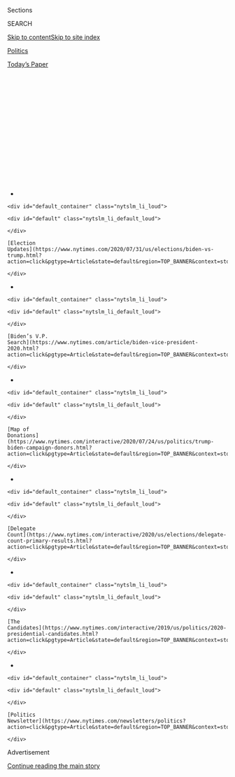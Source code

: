 <div id="app">

<div>

<div>

<div>

<div class="NYTAppHideMasthead css-1q2w90k e1suatyy0">

<div class="section css-ui9rw0 e1suatyy2">

<div class="css-eph4ug er09x8g0">

<div class="css-6n7j50">

</div>

<span class="css-1dv1kvn">Sections</span>

<div class="css-10488qs">

<span class="css-1dv1kvn">SEARCH</span>

</div>

[Skip to content](#site-content)[Skip to site
index](#site-index)

</div>

<div id="masthead-section-label" class="css-1wr3we4 eaxe0e00">

[Politics](https://www.nytimes.com/section/politics)

</div>

<div class="css-10698na e1huz5gh0">

</div>

</div>

<div id="masthead-bar-one" class="section hasLinks css-15hmgas e1csuq9d3">

<div class="css-uqyvli e1csuq9d0">

</div>

<div class="css-1uqjmks e1csuq9d1">

</div>

<div class="css-9e9ivx">

[](https://myaccount.nytimes.com/auth/login?response_type=cookie&client_id=vi)

</div>

<div class="css-1bvtpon e1csuq9d2">

[Today’s
Paper](https://www.nytimes.com/section/todayspaper)

</div>

</div>

</div>

</div>

<div data-aria-hidden="false">

<div id="site-content" data-role="main">

<div>

<div class="css-1aor85t" style="opacity:0.000000001;z-index:-1;visibility:hidden">

<div class="css-1hqnpie">

<div class="css-epjblv">

<span class="css-17xtcya">[Politics](/section/politics)</span><span class="css-x15j1o">|</span><span class="css-fwqvlz">Trump
Acquitted of Two Impeachment Charges in Near Party-Line
Vote</span>

</div>

<div class="css-k008qs">

<div class="css-1iwv8en">

<span class="css-18z7m18"></span>

<div>

</div>

</div>

<span class="css-1n6z4y">https://nyti.ms/382Saxs</span>

<div class="css-1705lsu">

<div class="css-4xjgmj">

<div class="css-4skfbu" data-role="toolbar" data-aria-label="Social Media Share buttons, Save button, and Comments Panel with current comment count" data-testid="share-tools">

  - 
  - 
  - 
  - 
    
    <div class="css-6n7j50">
    
    </div>

  - 
  - 

</div>

</div>

</div>

</div>

</div>

</div>

<div id="NYT_TOP_BANNER_REGION" class="css-13pd83m">

<div>

<div id="styln-elections-notifications-menu" class="section interactive-content interactive-size-medium css-1edisqu">

<div class="css-17ih8de interactive-body">

<div class="nytslm_innerContainer" data-aria-live="polite">

<div class="nytslm_title">

</div>

  - 
    
    <div id="default_container" class="nytslm_li_loud">
    
    <div id="default" class="nytslm_li_default_loud">
    
    </div>
    
    [Election
    Updates](https://www.nytimes.com/2020/07/31/us/elections/biden-vs-trump.html?action=click&pgtype=Article&state=default&region=TOP_BANNER&context=storylines_menu)
    
    </div>

  - 
    
    <div id="default_container" class="nytslm_li_loud">
    
    <div id="default" class="nytslm_li_default_loud">
    
    </div>
    
    [Biden’s V.P.
    Search](https://www.nytimes.com/article/biden-vice-president-2020.html?action=click&pgtype=Article&state=default&region=TOP_BANNER&context=storylines_menu)
    
    </div>

  - 
    
    <div id="default_container" class="nytslm_li_loud">
    
    <div id="default" class="nytslm_li_default_loud">
    
    </div>
    
    [Map of
    Donations](https://www.nytimes.com/interactive/2020/07/24/us/politics/trump-biden-campaign-donors.html?action=click&pgtype=Article&state=default&region=TOP_BANNER&context=storylines_menu)
    
    </div>

  - 
    
    <div id="default_container" class="nytslm_li_loud">
    
    <div id="default" class="nytslm_li_default_loud">
    
    </div>
    
    [Delegate
    Count](https://www.nytimes.com/interactive/2020/us/elections/delegate-count-primary-results.html?action=click&pgtype=Article&state=default&region=TOP_BANNER&context=storylines_menu)
    
    </div>

  - 
    
    <div id="default_container" class="nytslm_li_loud">
    
    <div id="default" class="nytslm_li_default_loud">
    
    </div>
    
    [The
    Candidates](https://www.nytimes.com/interactive/2019/us/politics/2020-presidential-candidates.html?action=click&pgtype=Article&state=default&region=TOP_BANNER&context=storylines_menu)
    
    </div>

  - 
    
    <div id="default_container" class="nytslm_li_loud">
    
    <div id="default" class="nytslm_li_default_loud">
    
    </div>
    
    [Politics
    Newsletter](https://www.nytimes.com/newsletters/politics?action=click&pgtype=Article&state=default&region=TOP_BANNER&context=storylines_menu)
    
    </div>

</div>

</div>

</div>

</div>

</div>

<div id="top-wrapper" class="css-1sy8kpn">

<div id="top-slug" class="css-l9onyx">

Advertisement

</div>

[Continue reading the main
story](#after-top)

<div class="ad top-wrapper" style="text-align:center;height:100%;display:block;min-height:250px">

<div id="top" class="place-ad" data-position="top" data-size-key="top">

</div>

</div>

<div id="after-top">

</div>

</div>

<div>

<div id="sponsor-wrapper" class="css-1hyfx7x">

<div id="sponsor-slug" class="css-19vbshk">

Supported by

</div>

[Continue reading the main
story](#after-sponsor)

<div id="sponsor" class="ad sponsor-wrapper" style="text-align:center;height:100%;display:block">

</div>

<div id="after-sponsor">

</div>

</div>

<div class="css-186x18t">

</div>

<div class="css-1vkm6nb ehdk2mb0">

# Trump Acquitted of Two Impeachment Charges in Near Party-Line Vote

</div>

As Republicans rallied behind President Trump, Senator Mitt Romney of
Utah, the party’s 2012 presidential nominee, joined Democrats in voting
to convict, the only senator to cross party lines.

<div class="css-79elbk" data-testid="photoviewer-wrapper">

<div class="css-z3e15g" data-testid="photoviewer-wrapper-hidden">

</div>

<div class="css-1a48zt4 ehw59r15" data-testid="photoviewer-children">

![<span class="css-16f3y1r e13ogyst0" data-aria-hidden="true">President
Trump was acquitted of two impeachment charges on
Wednesday.</span><span class="css-cnj6d5 e1z0qqy90" itemprop="copyrightHolder"><span class="css-1ly73wi e1tej78p0">Credit...</span><span><span>Doug
Mills/The New York
Times</span></span></span>](https://static01.nyt.com/images/2020/02/05/us/politics/05dc-impeach1-sub/05dc-impeach1-sub-articleLarge-v2.jpg?quality=75&auto=webp&disable=upscale)

</div>

</div>

<div class="css-18e8msd">

<div class="css-vp77d3 epjyd6m0">

<div class="css-hus3qt ey68jwv0" data-aria-hidden="true">

[![Nicholas
Fandos](https://static01.nyt.com/images/2018/11/06/multimedia/author-nicholas-fandos/author-nicholas-fandos-thumbLarge-v2.png
"Nicholas Fandos")](https://www.nytimes.com/by/nicholas-fandos)

</div>

<div class="css-1baulvz">

By [<span class="css-1baulvz last-byline" itemprop="name">Nicholas
Fandos</span>](https://www.nytimes.com/by/nicholas-fandos)

</div>

</div>

  - 
    
    <div class="css-ld3wwf e16638kd2">
    
    Feb. 5,
    2020
    
    </div>

  - 
    
    <div class="css-4xjgmj">
    
    <div class="css-d8bdto" data-role="toolbar" data-aria-label="Social Media Share buttons, Save button, and Comments Panel with current comment count" data-testid="share-tools">
    
      - 
      - 
      - 
      - 
        
        <div class="css-6n7j50">
        
        </div>
    
      - 
      - 
    
    </div>
    
    </div>

</div>

</div>

<div class="section meteredContent css-1r7ky0e" name="articleBody" itemprop="articleBody">

<div class="css-1fanzo5 StoryBodyCompanionColumn">

<div class="css-53u6y8">

WASHINGTON — After five months of hearings, investigations and
revelations about President Trump’s dealings with Ukraine, a divided
United States Senate acquitted him on Wednesday of charges that he
abused his power and obstructed Congress to aid his own re-election,
bringing an acrimonious impeachment trial to its expected end.

In a pair of votes whose outcome was never in doubt, the Senate fell
well short of the two-thirds margin that would have been needed to
remove the 45th president. The verdicts came down — after three weeks of
debate — almost entirely along party lines, with every Democrat voting
“guilty” on both charges and Republicans uniformly voting “not guilty”
on the obstruction of Congress charge.

Only one Republican, [Senator Mitt
Romney](https://www.nytimes.com/2020/02/06/podcasts/the-daily/mitt-romney.html)
of Utah, broke with his party to judge Mr. Trump guilty of abuse of
power.

It was the third impeachment trial of a president and the third
acquittal in American history, and it ended the way it began: with
Republicans and Democrats at odds. They disagreed over Mr. Trump’s
conduct and his fitness for office, even as some members of his own
party conceded the basic allegations that undergirded the charges, that
he sought to pressure Ukraine to smear his political rivals.

</div>

</div>

<div class="css-1fanzo5 StoryBodyCompanionColumn">

<div class="css-53u6y8">

But in a sign of the widening partisan divide testing the country and
its institutions, the verdict did not promise finality, which members of
both parties conceded would come only after the November election.

The president himself did not directly address his acquittal, but
shortly afterward, [he announced on
Twitter](https://twitter.com/realDonaldTrump/status/1225179058000089090)
that he would make a public statement on Thursday at the White House
about what he called “our Country’s VICTORY on the Impeachment Hoax.” He
then [tweeted an attack
ad](https://twitter.com/realDonaldTrump/status/1225203837226700800)
against Mr. Romney that called the senator a “Democrat secret
asset.”

</div>

</div>

<div class="css-1sngw6j">

[](https://www.nytimes.com/interactive/2020/02/05/us/politics/impeachment-vote-results.html)

<div class="css-1eoytci">

![](https://static01.nyt.com/images/2020/02/05/us/politics/impeachment-vote-results-promo-final/impeachment-vote-results-promo-final-articleLarge.png)

</div>

<div class="css-1rha1bf">

## Trump Impeachment Results: How Democrats and Republicans Voted

See how each senator will vote on whether to convict and remove
President Trump from office.

</div>

</div>

<div class="css-1fanzo5 StoryBodyCompanionColumn">

<div class="css-53u6y8">

At the Capitol earlier in the day, Chief Justice John G. Roberts Jr.,
who presided over the trial, put the question to senators shortly after
4 p.m.: “Senators how say you? Is the respondent, Donald John Trump,
president of the United States guilty or not guilty?”

Seated at their [mahogany
desks](https://www.nytimes.com/2020/01/17/us/politics/senate-impeachment-trial-furniture.html),
senators stood one by one to answer “guilty” or “not guilty” to each of
the two articles of impeachment.

</div>

</div>

<div class="css-1fanzo5 StoryBodyCompanionColumn">

<div class="css-53u6y8">

“It is, therefore, ordered and adjudged that the said Donald John Trump
be, and he is hereby, acquitted of the charges in said articles,”
declared Chief Justice Roberts after the second article was
defeated.

<div id="NYT_MAIN_CONTENT_1_REGION" class="css-9tf9ac">

<div>

<div id="styln-nfldraft-updates-block" class="section interactive-content interactive-size-medium css-1ftcdic">

<div class="css-17ih8de interactive-body">

<div id="styln-briefing-block" data-asset-id="">

<div class="briefing-block-header-section">

# [Latest Updates: 2020 Election](https://www.nytimes.com/2020/07/31/us/elections/biden-vs-trump.html?action=click&pgtype=Article&state=default&region=MAIN_CONTENT_1&context=storylines_live_updates)

<div class="briefing-block-ts">

Updated 2020-08-01T01:26:45.732Z

</div>

</div>

  - [Kamala Harris, a top vice-presidential contender, confronts double
    standards.](https://www.nytimes.com/2020/07/31/us/elections/biden-vs-trump.html?action=click&pgtype=Article&state=default&region=MAIN_CONTENT_1&context=storylines_live_updates#link-29fdff45)
  - [Karen Bass and Susan Rice are rising on Biden’s vice-presidential
    shortlist.](https://www.nytimes.com/2020/07/31/us/elections/biden-vs-trump.html?action=click&pgtype=Article&state=default&region=MAIN_CONTENT_1&context=storylines_live_updates#link-13ec3d9c)
  - [Trump says Russian bounties to kill U.S. troops ‘never took
    place.’](https://www.nytimes.com/2020/07/31/us/elections/biden-vs-trump.html?action=click&pgtype=Article&state=default&region=MAIN_CONTENT_1&context=storylines_live_updates#link-49e9a016)

<div class="briefing-block-footer">

<div class="briefing-block-footer-meta">

[See more
updates](https://www.nytimes.com/2020/07/31/us/elections/biden-vs-trump.html?action=click&pgtype=Article&state=default&region=MAIN_CONTENT_1&context=storylines_live_updates)

</div>

</div>

</div>

</div>

</div>

</div>

</div>

Democratic leaders immediately insisted the result was illegitimate, the
product of a self-interested cover-up by Republicans, and promised to
continue their investigations of Mr. Trump.

“The verdict of this kangaroo court will be meaningless,” Senator Chuck
Schumer of New York, the Democratic leader, said moments before the
vote. “By refusing the facts — by refusing witnesses and documents — the
Republican majority has placed a giant asterisk, the asterisk of a sham
trial, next to the acquittal of President Trump, written in permanent
ink.”

</div>

</div>

<div class="audioFigureHeading">

<div class="css-1et479a">

![](https://static01.nyt.com/images/2017/01/29/podcasts/the-daily-album-art/the-daily-album-art-articleInline-v2.jpg?quality=75&auto=webp&disable=upscale)

</div>

### Listen to ‘The Daily’: Mitt Romney’s Lonely Vote

<span class="css-59o34k">We spoke with the only senator in history who
has voted to convict a president of his own party about the thinking
behind his decision.</span>

</div>

<div class="css-qe9gm7">

<div>

<div class="css-1g7y0i5 e1drnplw0">

<div class="css-1ceswkc e1drnplw1">

</div>

<div class="css-f2fzwx e1drnplw2">

<div data-aria-labelledby="modal-title" data-role="region">

<div id="modal-title" class="css-mln36k">

transcript

</div>

<div class="css-pbq7ev">

</div>

<span>Back to The
Daily</span>

<div class="css-f6lhej">

<div class="css-1ialerq">

<div class="css-1701swk">

bars

</div>

<div>

<div class="css-1t7yl1y">

0:00/31:11

</div>

<div class="css-og85jy">

\-31:11

</div>

</div>

</div>

</div>

<div class="css-15fbio0">

<div class="css-1p4nyns">

transcript

## Listen to ‘The Daily’: Mitt Romney’s Lonely Vote

### Hosted by Michael Barbaro, produced by Rachel Quester, Eric Krupke, Neena Pathak and Jonathan Wolfe, and edited by M.J. Davis Lin and Lisa Tobin

#### We spoke with the only senator in history who has voted to convict a president of his own party about the thinking behind his decision.

</div>

  - michael barbaro  
    From The New York Times, I’m Michael Barbaro. This is “The Daily.”
    
    Today: President Donald Trump is acquitted of both articles of
    impeachment. Just one senator crossed party lines to vote to convict
    him. A conversation with Mitt Romney about that decision.
    
    It’s Thursday, February 6.
    
    Mark Leibovich, tell me about these conversations that you’ve been
    having with Senator Mitt Romney.

  - mark leibovich  
    Well, Mitt Romney has always fascinated me as kind of a wild card in
    his political life as a moderate governor of Massachusetts, as a,
    quote, “severely conservative” presidential candidate in 2012. Then,
    as a critic of Donald Trump when Donald Trump took over the party.
    Then, as a potential Donald Trump cabinet member when he talked to
    him about being secretary of state in 2016. Then, as a Senate
    candidate, someone who I wouldn’t say embraced Donald Trump, but
    someone who certainly didn’t push him away. And then as a senator,
    someone who has been fairly unshy at times about defying Donald
    Trump, being critical of him.

  - michael barbaro  
    Right. Somebody who is seen as ideologically malleable. Someone
    who’s seen as inconsistent.

  - mark leibovich  
    Correct. And in this impeachment proceeding, he has been the
    ultimate wild card. No one knew what he was going to do really.
    People had ideas back and forth. But you never know what you’re
    going to get with Mitt Romney. So I had been asking his office — and
    I’m certainly not the only reporter who had been asking — whether I
    could hang around with him a little bit, whether I could actually go
    through this process with him. Which I figured was a bit of a long
    shot because he’s been in such demand. And to my surprise last week,
    right as we were leading up to the big vote on witnesses, Mitt
    Romney agreed to sit down with me.

  - michael barbaro  
    Wow.

  - mark leibovich  
    Thank you again. \[INAUDIBLE\]

mark leibovich

We went up to his hideaway office, which was like a kind of —

michael barbaro

Hideaway office?

mark leibovich

It’s like a remote office. Every senator gets one.

  - mark leibovich  
    I mean, here’s the question. Have you every taken a nap in here?

  - mitt romney  
    I have not.

mark leibovich

And Mitt Romney’s was filled with M\&M’s.

  - mark leibovich  
    Oh my god, peanut M\&M’s.

mark leibovich

This was like a little break in the proceedings. So we didn’t have a lot
of time.

  - mark leibovich  
    I feel your body language. So I’m going to be real quick here.

mark leibovich

And I was amazed at how open he was about the kinds of things he was
thinking about.

  - mark leibovich  
    Hello.

  - mitt romney  
    Hi.

  - mark leibovich  
    It’s good to see you.

  - mitt romney  
    Good to see you.

  - mark leibovich  
    So just sitting there, you’ve sat there, now, what, a week and a
    half?

  - mitt romney  
    No, it’s been a couple of months. \[LAUGHS\]

  - mark leibovich  
    Well, I know it feels like a a couple of months.

  - mitt romney  
    Yes, probably. What did we say, nine days? Is that it?

  - aide  
    Yeah.

  - mark leibovich  
    Does the experience of sitting in the chamber, listening to this day
    in and day out, intensify the burden at all? Does it make it seem
    weightier? Does it make it seem less weighty? What’s it been like
    for you?

  - mitt romney  
    I think it was most weighty having the chief justice come in the
    first time. And I think there was a sense of how important this is
    and how historic it is. We have to do what we feel is right in the
    case. But I think we also have to think more broadly as to what are
    the implications nationally and what are the implications for the
    institution of the Senate.

  - mark leibovich  
    What about the presidency?

  - mitt romney  
    And the presidency, both. I mean, that’s —

  - mark leibovich  
    I mean, put aside impeachment. What about just the nature of right
    and wrong? Like what a chief executive of this country should do. I
    mean, isn’t that on trial to some degree?

  - mitt romney  
    Well, I think if there were a president that really was going to be
    removed under the crime or misdemeanor standard, he or she would
    have done something wrong. By definition that would —

  - \[interposing voices\]

  - mark leibovich  
    Yes, one would hope.

  - mitt romney  
    But by and large, most matters of right and wrong associated with
    the president are going to be determined by the electorate in the
    upcoming election. Impeachment is not to judge right and wrong
    alone. It is to judge right and wrong in the context of, has there
    been a high crime and misdemeanor?

mark leibovich

And one of the last things he brought up to me was a sense of obligation
he felt to the United States Constitution.

  - mitt romney  
    This is — it’s a constitutional issue. I feel a sense of deep
    responsibility to abide by the Constitution and to determine absent
    that pulls from the right and pulls from the left. What is the right
    thing to do? What does the Constitution demand?

mark leibovich

So it was very clear that this was weighing on him.

  - \[chatter\]

mark leibovich

And I got sort of ushered out of his office. And he had to go back to
the floor to continue the trial.

  - mark leibovich  
    O.K., wait. Do we go this way or this way?

  - mitt romney  
    I’ll show you.

  - speaker  
    We’ll go —

mark leibovich

We’re walking out. He goes back to the floor. I took a right turn in a
hallway. And there was Amy Klobuchar, who was back in Washington for
about 36 hours to do her impeachment stuff, taking a break from her
presidential campaign. And I said, Senator, can I ask you a few
questions about Mitt Romney?

  - mark leibovich  
    Mitt Romney — have you thought of this role here just as kind of a
    fellow center — not centrist, but someone who is a bit of a wild
    card in all this?

  - amy klobuchar  
    Um, uh, uh —

mark leibovich

And the name Mitt Romney sort of stopped her in her tracks a little bit.

  - amy klobuchar  
    Hold on. I’m sorry. Yes, that’s a good question. So I hope he plays
    that leadership role that I think John McCain would have played if
    he was here. I thought like every hour about if Senator McCain was
    here.

mark leibovich

And she used this as a prompt to talk about John McCain. The very
important role that John McCain, the maverick, played in the United
States Senate, as someone who could recruit other potentially dissident
Republicans to his side and create a counterforce within the prevailing
force that is the Republican Party in the Senate.

michael barbaro

So she’s raising the specter that Mitt Romney could be a John McCain in
this moment, i.e., could buck the party and perhaps even take other
Republicans with him in siding with Democrats in impeachment.

mark leibovich

Correct. She saw him as someone who was genuinely agonizing, someone who
could be a leader and someone that no one really had a grip on at this
point.

  - mark leibovich  
    Has he demonstrated at all that he could have that like capability
    to actually play a McCain-like —

  - amy klobuchar  
    Well, at least he’s been willing to tell the truth here about the
    need to have the witness, which I’ve appreciated. This is his moment
    to shine and hopefully he can bring some people with him.

  - mark leibovich  
    Thank you.

mark leibovich

So after my conversation with Amy Klobuchar, I left the Hill. I said to
Romney’s office, I said, I’d love to keep in touch with him. We did not
talk about his ultimate decision. He didn’t want to talk about it yet.
He made that pretty clear. But also, I wanted to get a window into his
decision-making process. And we had about five days until this was all
going to come to a head. So to my surprise and delight, they said, come
on back on Wednesday morning.

michael barbaro

Wow, the day of —

mark leibovich

The day of the decision. The day of the final vote.

  - mark leibovich  
    Senator —

  - mitt romney  
    Long time no see.

  - mark leibovich  
    I know.

michael barbaro

O.K. So on Wednesday morning, what happens? What do you do?

mark leibovich

Wednesday morning, 10:30. I went into Mitt Romney’s office.

  - mark leibovich  
    Let’s do this. We have a table, table there.

  - mitt romney  
    We have a table there.

mark leibovich

I felt myself getting quite nervous, which is interesting because I
almost — you always sort of know what you’re going to get in an
interview. I just didn’t know how this was going to go. This was a real
jump ball. I mean —

michael barbaro

You called it a wild card.

mark leibovich

It was a wild card. You could call it whatever you want. But I just
didn’t know how this was going to go. He looked exactly like he always
looks, which is fresh as a daisy. He hadn’t been sleeping. But you
couldn’t tell. He looked ready to go. He didn’t look like he was in a
mood for any kind of small talk. I wasn’t either.

  - mark leibovich  
    Anyway, so anyone care about what you have to say today?

  - mitt romney  
    Probably.

  - mark leibovich  
    Probably. All right, let’s get right to it. Do you have — do you
    know how you’re going to vote?

  - mitt romney  
    Yeah, yeah, I’m going to vote yes on the first article. No on the
    second.

mark leibovich

He said that he would vote yes to convict the president on charges of
abuse of power. And he would vote no on the second impeachment article,
which is obstruction of Congress.

  - mitt romney  
    There’s no question the president fought providing documents and
    witnesses. But he did so through the use of the law. And the House,
    in my view, should have gone to the courts to get that resolved. By
    not going to the courts, they —

  - mark leibovich  
    They forfeited.

  - mitt romney  
    — I don’t know how they make the case.

mark leibovich

And as soon as he started talking, I could see the emotion in his face.
I could hear him, not choke up, but certainly there was a strain in his
voice that I had not heard before.

  - mitt romney  
    On the first article, I think the case was made. And I believe that
    attempting to corrupt an election to maintain power is about as an
    egregious an assault on the Constitution as can be made. And for
    that reason, it is a high crime and misdemeanor. And I have no
    choice under the oath I took but to express that conclusion.

mark leibovich

He said, basically, I think he’d gone back and forth.

  - mitt romney  
    There’s an old Protestant hymn that we sing in our church called “Do
    what is right, let the consequence follow.” I’m sure I’m doing the
    right thing. I don’t know that I can weigh the consequence at this
    stage. But it’s going to be substantial.

  - mark leibovich  
    Yeah I mean, this is interesting. Wow, I mean —

  - mitt romney  
    But you know I’m a very religious person. And when you swear an oath
    before God to apply impartial justice, that’s what I believe I have
    to do. And by the way, I believe other senators do the same thing.
    I’m not the only one voting my conscience. But not voting my
    conscience, in order for me to have a better political and personal
    benefit, would subject my own conscience to its censure. So I just —
    I don’t have a choice there. This for me is fundamental to my oath
    to God and fundamental to how our country must work, which is that
    people have to be seen as honest in fulfilling that oath that they
    take.

  - mark leibovich  
    When did you make this decision?

  - mitt romney  
    I tried to keep from forming a final decision as I listened to both
    sides —

  - mark leibovich  
    As a juror.

  - mitt romney  
    — and I went all the way — as a juror. And as I was going, of
    course, sometimes I’d be swayed one way. Sometimes I’d be swayed the
    other. I reached my conclusion really after the last day of
    questions and answers.

  - mark leibovich  
    So that would have been Friday — or Thursday?

  - mitt romney  
    Yeah, Thursday. But I can tell you that throughout this entire
    period, there’s not been a morning I’ve gotten up after 4 a.m. Just
    obviously thinking about how important this, with the consequences.
    But then also analyzing, going back and looking at the testimony,
    reading the briefs of the two sides, going back through Federalist
    Papers. And then applying logic to it.

  - mark leibovich  
    What was it like for you to sit in — or stand, in some cases —
    through what was a very tribal gathering last night at the State of
    the Union. And I was watching you quite a bit because I was up in
    the gallery.
    
    It was quite a speech. And you knew what you — the current you were
    going to be swimming up against in 24 hours. What was that like?

  - mitt romney  
    I think people have a very hard time understanding how you just
    don’t vote with the team, and how you can make a decision of this
    significance, unless you’re just doing it with the team. And it’s
    like, well, then think back to a jury you may have been on. And ask
    did you just go with whether it was a male or a female, or a black
    or a white or Hispanic, or non-Hispanic? Or did you try and apply a
    partial justice? Did you take your oath seriously? And you take your
    oath seriously. I agree with most of the things the president has
    done. The policies he put in with regards to the economy are very
    close to the policies I campaigned on four years before. I agree
    with those things. The fact the economy is doing as well as it is in
    part because of those policies. So he’s going to take a bow for
    those policies, I — I’m with him. So I’m with the pre — and by the
    way, I think he’s going to get re-elected. I think if Bernie or
    Elizabeth is the nominee on the Democratic side, he’ll get elected
    in a landslide. I will still vote for the policies I agree with.
    I’ll stand and applaud when he says things that are right. But
    then he did one thing we know of that was a very seriously wrong
    thing. And not to call it grievously wrong would be to violate my
    oath, violate my conscience, subject me to the censure of history.

  - mark leibovich  
    What kind of consequences do you think you’ll endure for this?

  - mitt romney  
    Unimaginable. I don’t know what they’ll be. There’s some I know. I
    know there will be consequence. And I just have to recognize that.
    And do what you think is right. And —

mark leibovich

What was interesting to me — and this is one of those things that
doesn’t pick up so much on tape — but you see his facial expressions.
I mean, Mitt Romney is a very smooth character in his own ways. His face
got red. He had a bit of dread in his eyes. It was as if he knew that a
chandelier was about to drop on his head.

michael barbaro

Wow.

  - mitt romney  
    The reason I wanted witnesses — and that was the area that there was
    a greatest discussion within our caucus, was we don’t get witnesses.
    The reason I wanted to hear from John Bolton is that I hoped beyond
    measure that he would say something that would provide reasonable
    doubt so I wouldn’t have to vote to convict.

  - mark leibovich  
    So you were looking for reasons not to vote for —

  - mitt romney  
    Look, my personal and political and team affiliation made me very
    much not want to have to convict. I mean, I want to be with my
    colleagues in the Senate. I don’t want to be the skunk at the garden
    party. I don’t want to have the disdain of Republicans across the
    country. I was at the grocery store this weekend, and a guy went by
    me and said “traitor.”

  - mark leibovich  
    Where was this? In Utah?

  - mitt romney  
    No, it was in Florida. I was down at one of Ann’s competitions.
    Another person yelled from their cars as I was taking my groceries
    out of the car. Yelled from his car, “Stick with the team\!” And so
    I recognized this is going to be a whole different level. But —

michael barbaro

Why do you think Mitt Romney did this interview with you? I mean, he
could have decided to show up and vote to convict the president. Why sit
down with The New York Times and talk about all the agony and explain
himself?

mark leibovich

Well, I mean, one thing I’ve always been interested in with Mitt Romney
is that he has always been, not in a self-absorbed way, but he’s always
been very aware of his own political narrative. He has been aware of how
he was viewed, maybe as a political opportunist. Him maybe doing things
out of expediency rather than principle. And I think ultimately, one of
the things that this Senate chapter has done for him and his career is
it has enabled him to maybe rewrite the ending. Maybe recast himself as
someone who did feel as if he was doing the right thing at the expense
of whatever the expedient decision at the moment would have been.

  - mark leibovich  
    — any number of issues. Does any of that weigh on you? You’re in
    your 70s now. This is probably your last job. Maybe this is an
    important enough issue that I could really take a stand, and I mean,
    and just do the right thing. I mean, does this — do you ever think
    about these decisions in light of other decisions you have made when
    you had more politically to lose?

  - mitt romney  
    I haven’t given the full analysis to my whole political history. But
    I will with time, particularly I’m sure in retirement.
    
    My guess is that I was influenced in some cases by political
    benefit. And I regret that. And probably not to the extent to which
    my opponents tried to characterize it. But looking back, there’s an
    item or two where I said I wish I had said that differently or taken
    a different position rather. I don’t mean to make it just seem like
    just a couple of words. No, take the position that I — and as is
    often the case, I have found in business, in particular, but also in
    politics, that when something is in your personal best interest, the
    ability of the mind to rationalize that that’s the right thing is
    really quite extraordinary. And I’m talking about myself. And I’ve
    seen it in others. I’ve seen it in myself.

  - mark leibovich  
    Especially in politics generally.

  - mitt romney  
    And by the way, and you could swear on a Bible that you are doing
    exactly what is right. But and that’s because our mind has the
    capacity to do that. In this case, I worked very hard to prevent my
    personal feelings and my personal desire from influencing a decision
    that was going to be an important decision and the most difficult
    decision I’d ever make.

mark leibovich

I think history is important to Mitt Romney. It’s important to him for a
lot of reasons. I mean, part of it is his ego. I mean, people in the
U.S. Senate want to think that everything they do is actually relevant
to history. But I think when you’re Mitt Romney — when you’ve lived a
lot of history, when you’ve been the nominee of a Republican Party, when
you’ve run twice for president and lost, when you’ve held a number of
offices — things like how you make a decision that will mark you forever
are important in the historical context. And you could argue, you could
be a cynic and say, oh, well, they’re just full of themselves, they care
about how history will view them. Who does that? But I actually think it
was important and a very kind of formative part of the process of coming
to this decision for Mitt Romney.

michael barbaro

Was to just talk about it.

mark leibovich

Was just to talk about it.

  - mark leibovich  
    Right, you cannot send that off \[INAUDIBLE\]. Thank you.

  - mitt romney  
    Thanks.

  - mark leibovich  
    Appreciate it. O.K., all done.

michael barbaro

As you were leaving the office, he’s just told you what he’s going to
do. What are you thinking?

mark leibovich

Well, I mean, part of it is just pure, straight-ahead, opportunistic
reporter think, which is God, I hope they don’t call me and say he
changed his mind. Because, you know, he’s going to go on the floor in a
few hours and shock the world. I mean, not to put too fine a point on
it. But this is a very momentous decision that would be a major headline
at the end of a process that people had assumed was over, right? I mean,
it wasn’t a major twist. But it was certainly a twist in something that
would be remembered here.

michael barbaro

But beyond your own journalistic —

mark leibovich

Beyond my own —

michael barbaro

— self-absorption.

mark leibovich

— self-absorption. My thought was, I hope he knows what he is in for.

\[music\]

michael barbaro

We’ll be right back.

So Mark, what happens after your interview with Romney on Wednesday
morning?

mark leibovich

O.K. So Wednesday morning becomes Wednesday afternoon. It was probably
about 12:20 p.m. in Washington. I walked out of the office. I headed
back to the New York Times, Washington bureau. And I knew he was
scheduled to speak at 2 o’clock. And he took the mic.

  - archived recording (mitt romney)  
    Thank you, Mr. President. The Constitution is at the foundation of
    our Republic’s success.

mark leibovich

And of course, you want to actually be watching this because, one, you
don’t know if what you just learned is going to hold, whether he changed
his mind or not.

  - archived recording (mitt romney)  
    The allegations made in the articles of impeachment are very
    serious.

mark leibovich

But the other thing is, how does this look and feel when he’s actually
delivering it to the world? And one of things I was struck by is that he
looked really nervous. He looked a lot more nervous on the floor than he
did with me.

  - archived recording (mitt romney)  
    I take an oath before God as enormously consequential.

mark leibovich

And he got emotional at a couple of points.

  - archived recording (mitt romney)  
    I knew from the outset that being tasked with judging the president,
    the leader of my own party, would be the most difficult decision I
    have ever faced. I was not wrong. The people will judge us for how
    well and faithfully we fulfill our duty.

mark leibovich

And it took him a while to get through this.

michael barbaro

Yeah, I was watching it. He was flipping the pages —

mark leibovich

Absolutely, yeah.

michael barbaro

— and speaking with all sorts of pregnant pauses.

  - archived recording (mitt romney)  
    The grave question the Constitution tasked senators to answer is
    whether the president committed an act so extreme and egregious that
    it rises to the level of a high crime and misdemeanor. Yes, he did.

mark leibovich

Absolutely, yeah. And I don’t think he was doing that for any kind of
dramatic reason. I think it was just a genuinely hard speech to get
through. And at the end of the speech, Mitt Romney invoked his children
and his grandchildren.

  - archived recording (mitt romney)  
    With my vote, I will tell my children and their children that I did
    my duty to the best of my ability.

mark leibovich

This is something he does fairly regularly. But it also, you know he’s
playing for keeps here.

  - archived recording (mitt romney)  
    I will only be one name among many, no more no less, to future
    generations of Americans who look at the record of this trial. We
    are all footnotes at best in the annals of history. But in the most
    powerful nation on earth, the nation conceived in liberty and
    justice, that distinction is enough for any citizen.

mark leibovich

But I think maybe there’s some false modesty at work here too. I mean,
he’s not a footnote. He is a dissenting voice. And the Republican Party
has not had many of those at all through this process.

  - mitt romney  
    Thank you, Mr. President. I yield the floor.

mark leibovich

And then he walked off into history.

michael barbaro

So, Mark, after Romney’s speech, the full Senate formally reconvenes.

  - archived recording (john roberts)  
    The majority leader is recognized.

  - archived recording (mitch mcconnell)  
    Mr. Chief Justice, the Senate is not ready to vote on the articles
    of impeachment.

michael barbaro

And becomes a court of impeachment.

  - archived recording (john roberts)  
    Each senator, when his or her name is called, will stand in his or
    her place and vote “guilty” or “not guilty,” as required by rule 23
    of the Senate rules on impeachment.

michael barbaro

So what happens?

mark leibovich

Chief Justice John Roberts gives final instructions to the jury, or the
U.S. Senate. The formal articles of impeachment are read aloud.

  - archived recording (john roberts)  
    The question is on the first article of impeachment. Senators, how
    say you? Is the respondent Donald John Trump guilty or not guilty?

mark leibovich

And he calls a vote.

  - archived recording (john roberts)  
    A roll call vote is required. The clerk will call the roll.

  - archived recording (clerk)  
    Mr. Alexander.

  - archived recording (lamar alexander)  
    Not guilty.

  - archived recording (clerk)  
    Mr. Alexander, not guilty. Miss Baldwin.

  - archived recording (tammy baldwin)  
    Guilty.

  - archived recording (clerk)  
    Miss Baldwin, guilty.

mark leibovich

On the first article of impeachment, presidential abuse of power —

  - archived recording (clerk)  
    Mr. Romney.

  - archived recording (mitt romney)  
    Guilty.

  - archived recording  
    Mr. Romney, guilty.

mark leibovich

Mitt Romney votes guilty. He votes to convict.

  - archived recording (john roberts)  
    Two-thirds of the senators present not having pronounced him guilty.
    The Senate ajudges that the respondent, Donald John Trump, president
    of the United States, is not guilty as charged in the first article
    of impeachment.

mark leibovich

On the first article of impeachment, abuse of presidential power, the
president was acquitted by a final count of 52 noes, 48 yeses.

  - archived recording (john roberts)  
    Two-thirds of the senators present not having pronounced him guilty.
    The Senate ajudges that respondent Donald John Trump, president of
    the United States, is not guilty as charged in the second article of
    impeachment.

mark leibovich

On the second article of impeachment, which is obstruction of Congress,
Mitt Romney voted to acquit the president. The president was acquitted
by 53 noes and 47 yeses.

  - archived recording (john roberts)  
    Without objection, the motion is agreed to. The Senate sitting as a
    court of impeachment stands adjourned. Sine die.

mark leibovich

And in the end, Mitt Romney was the only U.S. senator, and the first
senator in U.S. history, to vote to convict a president of his own party
of an impeachable offense.

michael barbaro

You could have hinted at this, Mark. But there is something really
intriguing about choosing this moment for Mitt Romney to take a stand.
His career — I covered it very closely, covered 2012 campaign — is
littered with examples of moments where it seemed he wanted to be on
both sides of an issue. Or he evolved in ways that felt opportunistic.
Yet, at this moment, he becomes a senator of conscience. And he’s not
malleable. But it’s a moment where his vote to convict the president on
one of two counts has no impact whatsoever on the process. And when you
think back to people like John McCain, as Senator Amy Klobuchar did, he
stood for conscience at moments that had huge consequence.

mark leibovich

The decisive vote in the Affordable Care Act.

michael barbaro

Was the deciding vote on Affordable Care Act, for example. In this case,
Romney is the lone dissenting voice in a case that he can have no
influence over. So what do you make of that?

mark leibovich

Here’s why that’s important. One, Donald Trump has craved some kind of
way to say this is just a partisan witch hunt. Every Republican voted to
support me. This denies him that opportunity. The other part in the
context of Mitt Romney’s career is, again, as you mentioned, this is not
something Mitt Romney has traditionally done. Now you could argue the
counter-factual. If he was up for re-election in Utah next year, would
he vote differently? If he was thinking about running for president and
going for the Republican nomination in 2020, would he vote differently?
I think at this point, he has lived a long career. He has had a long,
long life. And he would say at this point that he is answering to
different forces.

michael barbaro

Regardless of whether it changes any of the dynamics of this Congress
and the Republican Party and this president?

mark leibovich

Yeah, I don’t think it will change any dynamics at all, except that Mitt
Romney’s life is going to get a lot more uncomfortable for reasons that
I think he can handle, given how he weighed this decision.

michael barbaro

Well to that point, what has been the reaction for Romney in the hours
since he went on the floor, gave that speech and then cast a vote to
convict the president?

mark leibovich

I would say quite unpleasant.

Everything from the president of the United States’s son Don Jr. calling
for his expulsion from the Senate. His own niece Romney McDaniel, the
chair of the Republican National Committee, publicly rebuking him
basically on Twitter.

michael barbaro

His own niece?

mark leibovich

His own niece, yes, calls for recall elections in Utah. Things like
that. Now this is a window into the kinds of things that are in store
for someone who dissents from President Trump.

michael barbaro

And maybe what his colleagues in the Senate deliberately avoided by not
—

mark leibovich

Absolutely.

michael barbaro

— doing what he did.

mark leibovich

It is a faith that they have voted to avoid. I mean, it’s obviously —
there are a lot of things at work when you decide to make a vote like
this. But the noise is an absolutely undeniable part of the experience
of voting against the interests of the person who leads your party.
Donald Trump.

michael barbaro

Thank you, Mark.

mark leibovich

Thank you, Michael.

michael barbaro

On Tuesday night, President Trump himself began attacking Mitt Romney on
Twitter, promoting a video that calls Romney slippery and stealthy, and
without any evidence, claims that Romney is, quote, “a secret asset of
the Democratic Party.”

We’ll be right back.

Here’s what else you need to know today. On Wednesday, Democratic
officials in Iowa released more results from Monday’s caucuses, which
left the position of the candidates unchanged and the final outcome of
the vote uncertain. With 97 percent of the results in, Pete Buttigieg
maintained a narrow lead over Bernie Sanders that verged on a tie.
Meanwhile, in New Hampshire —

  - archived recording (joe biden)  
    Donald Trump is desperate to pin the socialist label of socialist,
    socialist, socialist on our party. We can’t let him do that. But if
    Senator Sanders is a nominee for the party, every Democrat will have
    to carry the label Senator Sanders has chosen for himself.

michael barbaro

Former Vice President Joe Biden, who stands at a distant fourth place in
Iowa, attacked both Sanders and Buttigieg as flawed candidates for the
Democratic nomination.

  - archived recording (joe biden)  
    I have great respect for Mayor Pete and his service of this nation.
    But I do believe it’s a risk, to be just straight up with you, for
    this party to nominate someone who’s never held a office higher than
    mayor of a town of 100,000 people in Indiana. I do believe it’s a
    risk.

michael barbaro

That’s it for “The Daily.” I’m Michael Barbaro. See you tomorrow.

</div>

</div>

</div>

</div>

</div>

</div>

![<span class="css-16f3y1r e13ogyst0">During a statement to his
colleagues, Senator Mitt Romney said he would vote to convict President
Trump of abuse of power, becoming the first Republican to break party
ranks.</span><span class="css-cch8ym"><span class="css-1dv1kvn">Credit</span><span class="css-cnj6d5 e1z0qqy90" itemprop="copyrightHolder"><span class="css-1ly73wi e1tej78p0">Credit...</span><span>Al
Drago for The New York
Times</span></span></span>](https://static01.nyt.com/images/2020/02/05/us/politics/05-video-romney/05-video-romney-videoSixteenByNine3000-v2.jpg)

<div class="css-1fanzo5 StoryBodyCompanionColumn">

<div class="css-53u6y8">

The president’s Republican allies excoriated Democrats for a proceeding
they said had damaged the country and its institutions in the name of
saving them.

“We will reject this incoherent case that comes nowhere near justifying
the first presidential removal in history,” said Senator Mitch McConnell
of Kentucky, the majority leader.

</div>

</div>

<div class="css-1fanzo5 StoryBodyCompanionColumn">

<div class="css-53u6y8">

Yet at a news conference after the vote, Mr. McConnell declined several
times to answer reporters who asked whether he considered Mr. Trump’s
actions appropriate.

“This decision has been made,” Mr. McConnell said curtly. “As far as I’m
concerned, it’s in the rearview mirror.”

As expected, the tally in favor of conviction on each article fell far
below the 67-vote threshold necessary for removal. The first charge was
abuse of power, accusing Mr. Trump of a scheme to use the levers of
government to coerce Ukraine to do his political bidding. It did not
even garner a majority vote, failing 48 to 52, with Mr. Romney voting
with the Democrats. The second article, charging Mr. Trump with
obstruction of Congress for an across-the-board blockade of House
subpoenas and oversight requests, failed 47 to 53, strictly on party
lines.

Like this one, the trials of Presidents Andrew Johnson and Bill Clinton
also ended in acquittal — a reflection of the Constitution’s high burden
for removing a chief executive.

But in a stinging rebuke of the country’s leader aimed at history, Mr.
Romney, the 2012 Republican presidential nominee, said that Mr. Trump’s
pressure campaign on Ukraine was “the most abusive and destructive
violation of one’s oath of office that I can imagine.” Though he voted
against the second article, Mr. Romney became emotional on the Senate
floor in the hours before the verdict on Wednesday as he described why
he deemed Mr. Trump guilty of abuse of power, calling it a matter of
conscience. He was the first senator ever to vote to remove a president
of his own party.

</div>

</div>

<div class="css-79elbk" data-testid="photoviewer-wrapper">

<div class="css-z3e15g" data-testid="photoviewer-wrapper-hidden">

</div>

<div class="css-1a48zt4 ehw59r15" data-testid="photoviewer-children">

![<span class="css-16f3y1r e13ogyst0" data-aria-hidden="true">Senator
Mitch McConnell, Republican of Kentucky and the majority leader, on
Wednesday at the
Capitol.</span><span class="css-cnj6d5 e1z0qqy90" itemprop="copyrightHolder"><span class="css-1ly73wi e1tej78p0">Credit...</span><span>Erin
Schaff/The New York
Times</span></span>](https://static01.nyt.com/images/2020/02/05/us/politics/05dc-impeach3-sub2/merlin_168432996_e4e87896-0bf4-4e7a-8fd7-a777d286af65-articleLarge.jpg?quality=75&auto=webp&disable=upscale)

</div>

</div>

<div class="css-1fanzo5 StoryBodyCompanionColumn">

<div class="css-53u6y8">

“I am sure to hear abuse from the president and his supporters,” Mr.
Romney said. “Does anyone seriously believe I would consent to these
consequences other than from an inescapable conviction that my oath
before God demanded it of me?”

</div>

</div>

<div class="css-1fanzo5 StoryBodyCompanionColumn">

<div class="css-53u6y8">

Mr. Romney’s defection, which he announced a couple of hours before the
final vote, was a stark reflection of the sweeping transformation of the
Republican Party over the past eight years into one that is now
dominated almost entirely by Mr. Trump. And it deprived the president of
the monolithic Republican support he had eagerly anticipated.

Still, the White House declared victory.

“Today, the sham impeachment attempt concocted by Democrats ended in the
full vindication and exoneration of President Donald J. Trump,” said
Stephanie Grisham, the White House press secretary. “As we have said all
along, he is not guilty.”

Mr. Trump’s re-election campaign moved quickly to capitalize on the
moment, distributing a fund-raising email declaring, “Sorry haters, I’m
not going anywhere.”

Several Republican senators ultimately acknowledged the heart of the
House case — that Mr. Trump undertook a concerted pressure campaign on
Ukraine to secure politically beneficial investigations into his rivals,
including former Vice President Joseph R. Biden Jr., using nearly $400
million in military aid as leverage.

But most argued that the conduct was not sufficiently dangerous to
warrant the Senate removing a president from office for the first time
in history — and certainly not with an election so near. Others
dismissed Democrats’ arguments altogether, insisting their case was
merely an attempt to dress up hatred for Mr. Trump and his policies as a
constitutional
case.

</div>

</div>

<div class="css-79elbk" data-testid="photoviewer-wrapper">

<div class="css-z3e15g" data-testid="photoviewer-wrapper-hidden">

</div>

<div class="css-1a48zt4 ehw59r15" data-testid="photoviewer-children">

<div class="css-1xdhyk6 erfvjey0">

<span class="css-1ly73wi e1tej78p0">Image</span>

<div class="css-zjzyr8">

<div data-testid="lazyimage-container" style="height:257.77777777777777px">

</div>

</div>

</div>

<span class="css-16f3y1r e13ogyst0" data-aria-hidden="true">“It is
simply a matter of right and wrong,” said Senator Doug Jones, Democrat
of
Alabama.</span><span class="css-cnj6d5 e1z0qqy90" itemprop="copyrightHolder"><span class="css-1ly73wi e1tej78p0">Credit...</span><span>Erin
Schaff/The New York Times</span></span>

</div>

</div>

<div class="css-1fanzo5 StoryBodyCompanionColumn">

<div class="css-53u6y8">

Senators Susan Collins of Maine and Lisa Murkowski of Alaska, two
Republican swing votes who have tilted against the president in the
past, both voted against conviction and removal. And two Democrats from
traditionally conservative-leaning states, Senators Joe Manchin III of
West Virginia and Kyrsten Sinema of Arizona, voted to convict Mr. Trump,
denying him<span class="css-8l6xbc evw5hdy0"> </span>the bipartisan
acquittal he coveted.

</div>

</div>

<div class="css-1fanzo5 StoryBodyCompanionColumn">

<div class="css-53u6y8">

Although the verdict was never in doubt, Democrats lobbied to expand the
scope of the Senate trial to include witnesses and documents that the
president refused to provide during the House inquiry, working to
pressure vulnerable Republicans facing challenging re-election contests,
like Ms. Collins, to join them or risk being portrayed as beholden to
Mr. Trump. All but two Republicans refused, making the trial the first
impeachment proceeding in American history to reach a verdict without
calling witnesses.

As they closed their case, the seven Democratic House managers who
prosecuted it warned that Mr. Trump would emerge only emboldened in his
monarchical tendencies and that those who appeased him would be judged
harshly by history. Republicans, they said, had chosen to leave the
president’s future up to voters despite evidence that he had tried to
cheat in the election, and would continue to do so.

Seldom used in American history, impeachment is the Constitution’s most
extreme mechanism for checking a corrupt or out of control officeholder.
In unsheathing it, Democrats took on political risk that could backfire
in November on their presidential nominee or their incumbents in
Congress, including moderates in conservative districts and states where
Mr. Trump is popular.

At least one Democrat, Senator Doug Jones of Alabama, glancingly
acknowledged that his vote to convict would most likely contribute to
his loss this fall in deeply conservative Alabama.

“There will be so many who will simply look at what I am doing today and
say it is a profile in courage,” Mr. Jones said before the vote. “It is
not. It is simply a matter of right and wrong.”

For now, the impeachment of Mr. Trump appears to have evenly divided the
nation. Public opinion polls suggest that even though a growing number
of Americans agreed that the president most likely abused his office and
acted improperly, more than a slight majority never agreed that he
should be removed from office.

If Mr. Trump’s standing among the public has been hurt by the trial, it
is not yet evident. To the contrary, the latest Gallup poll, released on
Tuesday, showed that 49 percent of Americans approved of his job
performance — the highest figure since he took office three years ago.
The same survey showed that Republicans’ image has improved markedly,
with 51 percent viewing them favorably compared with 43 percent in
September.

</div>

</div>

<div class="css-1fanzo5 StoryBodyCompanionColumn">

<div class="css-53u6y8">

The possibility of impeachment has hung over Mr. Trump’s presidency
virtually since it began, but Speaker Nancy Pelosi, Democrat of
California, initially resisted it. After Robert S. Mueller III, the
special counsel who investigated Russia’s election interference in 2016
and possible collaboration with the Trump campaign, found 10 instances
of potential obstruction of justice by Mr. Trump, she said impeachment
was too divisive a remedy to
pursue.

</div>

</div>

<div class="css-79elbk" data-testid="photoviewer-wrapper">

<div class="css-z3e15g" data-testid="photoviewer-wrapper-hidden">

</div>

<div class="css-1a48zt4 ehw59r15" data-testid="photoviewer-children">

<div class="css-1xdhyk6 erfvjey0">

<span class="css-1ly73wi e1tej78p0">Image</span>

<div class="css-zjzyr8">

<div data-testid="lazyimage-container" style="height:257.77777777777777px">

</div>

</div>

</div>

<span class="css-16f3y1r e13ogyst0" data-aria-hidden="true">Speaker
Nancy Pelosi meeting with the House impeachment managers ahead of the
Senate vote on Wednesday in the
Capitol.</span><span class="css-cnj6d5 e1z0qqy90" itemprop="copyrightHolder"><span class="css-1ly73wi e1tej78p0">Credit...</span><span>Erin
Schaff/The New York Times</span></span>

</div>

</div>

<div class="css-1fanzo5 StoryBodyCompanionColumn">

<div class="css-53u6y8">

Her calculations changed in September with the emergence of [an
anonymous C.I.A.
whistle-blower](https://www.nytimes.com/interactive/2019/09/26/us/politics/whistle-blower-complaint.html)
that accused the president of marshaling the powers of government to
press Ukraine to investigate Mr. Biden and a theory that Democrats had
colluded with Ukraine in the 2016 election. [In authorizing the
impeachment
inquiry](https://www.nytimes.com/2019/09/24/us/politics/democrats-impeachment-trump.html),
Ms. Pelosi tasked the House Intelligence Committee to investigate the
scheme and build a case.

Mr. Trump issued [a blanket directive to all government
agencies](https://www.nytimes.com/2019/10/08/us/politics/sondland-trump-ukraine-impeach.html)
not to comply with the inquiry, robbing investigators of key witnesses
and facts that could have filled out their case, and ultimately giving
rise to the obstruction of Congress charge.

Still, more than a dozen administration officials came forward, offering
testimony in private and then in scintillating public hearings that
confirmed and expanded on the whistle-blower complaint. On Dec. 18, [the
House impeached Mr. Trump on both
counts](https://www.nytimes.com/2019/12/18/us/politics/trump-impeached.html).

To protect his Senate majority as much as the presidency, Mr. McConnell
promised a swift acquittal — and he delivered it. It was just 20 days
from the time the articles of impeachment were first read on the Senate
floor to Wednesday’s vote. By comparison, the Clinton trial in 1999
lasted five weeks, and in 1868, the Senate took the better part of three
months to try Johnson.

The final shift in defenses by all but the most conservative of Mr.
Trump’s allies came last week, when [The New York Times reported the
first in a series of
articles](https://www.nytimes.com/2020/01/26/us/politics/trump-bolton-book-ukraine.html)
revealing that in August, Mr. Trump told John R. Bolton, the former
national security adviser, that he would not release the military aid
for Ukraine until the country helped out with investigations into Mr.
Biden and other Democrats.

Impeachment was seriously contemplated for a president only once in the
first two centuries of the American republic; it now has been so three
times since the 1970s, and two of the past four presidents have been
impeached.

Reporting was contributed by Emily Cochrane, Catie Edmondson, Patricia
Mazzei, Michael D. Shear and Sheryl Gay
Stolberg.

</div>

</div>

</div>

<div>

</div>

<div>

</div>

<div id="NYT_BELOW_MAIN_CONTENT_REGION">

<div>

<div id="STLYN_guide_v1_STYLN_guide_a" class="section css-l08pwh interactive-content interactive-size-medium">

<div class="css-17ih8de interactive-body">

<div class="g-story g-freebird g-max-limit" data-preview-slug="styln-scroll-guide">

</div>

<div id="g-electionguide-id" class="g-electionguide">

<div class="g-electionguide-container">

<div class="g-electionguide-wrapper">

<div class="g-electionguide-logo">

</div>

# Our 2020 Election Guide

Updated July 31, 2020

  - 
    
    -----
    
    ## The Latest
    
      - President Trump’s assault on the Postal Service is intersecting
        with his attacks on mail-in voting. [Voting rights groups say it
        is a recipe for
        disaster.](https://www.nytimes.com/2020/07/31/us/politics/trump-usps-mail-delays.html?action=click&pgtype=Article&state=default&region=BELOW_MAIN_CONTENT&context=storylines_guide)

  - 
    
    -----
    
    ## Biden’s V.P. Search
    
      - [Here are 13
        women](https://www.nytimes.com/article/biden-vice-president-2020.html?action=click&pgtype=Article&state=default&region=BELOW_MAIN_CONTENT&context=storylines_guide)
        who have been under consideration to be Joe Biden’s running
        mate, and why each might be chosen — and might not be.

  - 
    
    -----
    
    ## Keep Up With Our Coverage
    
      - Get an
        [email](https://www.nytimes.com/newsletters/politics?action=click&pgtype=Article&state=default&region=BELOW_MAIN_CONTENT&context=storylines_guide)
        recapping the day’s news
    
    <!-- end list -->
    
      - Download our mobile app on
        [iOS](https://apps.apple.com/us/app/nytimes/id284862083?ls=1&mat_click_id=5c79ae7455014fd1bd66b5610c05b8f2-20191112-16948&referrer=mat_click_id%3D5c79ae7455014fd1bd66b5610c05b8f2-20191112-16948%26link_click_id%3D722930677036718082)
        and
        [Android](http://a.localytics.com/android?id=com.nytimes.android&referrer=utm_source%3Dother_nyt_mobile_web%26utm_medium%3DWeb%2520page%26utm_term%3DGeneral%2520Mobile%2520Page%26utm_campaign%3DNYT%2520Mobile%2520General%2520Page)
        and turn on Breaking News and Politics alerts

</div>

</div>

</div>

</div>

</div>

</div>

</div>

<div>

</div>

<div>

<div id="bottom-wrapper" class="css-1ede5it">

<div id="bottom-slug" class="css-l9onyx">

Advertisement

</div>

[Continue reading the main
story](#after-bottom)

<div id="bottom" class="ad bottom-wrapper" style="text-align:center;height:100%;display:block;min-height:90px">

</div>

<div id="after-bottom">

</div>

</div>

</div>

</div>

</div>

## Site Index

<div>

</div>

## Site Information Navigation

  - [© <span>2020</span> <span>The New York Times
    Company</span>](https://help.nytimes.com/hc/en-us/articles/115014792127-Copyright-notice)

<!-- end list -->

  - [NYTCo](https://www.nytco.com/)
  - [Contact
    Us](https://help.nytimes.com/hc/en-us/articles/115015385887-Contact-Us)
  - [Work with us](https://www.nytco.com/careers/)
  - [Advertise](https://nytmediakit.com/)
  - [T Brand Studio](http://www.tbrandstudio.com/)
  - [Your Ad
    Choices](https://www.nytimes.com/privacy/cookie-policy#how-do-i-manage-trackers)
  - [Privacy](https://www.nytimes.com/privacy)
  - [Terms of
    Service](https://help.nytimes.com/hc/en-us/articles/115014893428-Terms-of-service)
  - [Terms of
    Sale](https://help.nytimes.com/hc/en-us/articles/115014893968-Terms-of-sale)
  - [Site
    Map](https://spiderbites.nytimes.com)
  - [Help](https://help.nytimes.com/hc/en-us)
  - [Subscriptions](https://www.nytimes.com/subscription?campaignId=37WXW)

</div>

</div>

</div>

</div>
